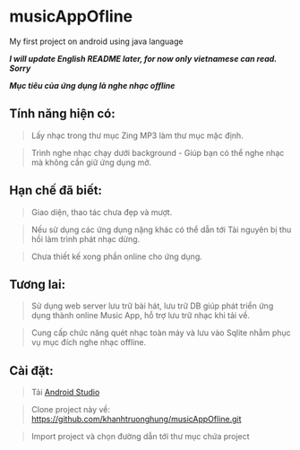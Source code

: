 # musicAppOfline

My first project on android using java language 


**_I will update English README later, for now only vietnamese can read. Sorry_**


**_Mục tiêu của ứng dụng là nghe nhạc offline_**

## Tính năng hiện có: 
>Lấy nhạc trong thư mục Zing MP3 làm thư mục mặc định.

>Trình nghe nhạc chạy dưới background - Giúp bạn có thể nghe nhạc mà không cần giữ ứng dụng mở.


## Hạn chế đã biết:
>Giao diện, thao tác chưa đẹp và mượt.

>Nếu sử dụng các ứng dụng nặng khác có thể dẫn tới Tài nguyên bị thu hồi làm trình phát nhạc dừng.

>Chưa thiết kế xong phần online cho ứng dụng.


## Tương lai:
>Sử dụng web server lưu trữ bài hát, lưu trữ DB giúp phát triển ứng dụng thành online Music App, hỗ trợ lưu trữ nhạc khi tải về.

>Cung cấp chức năng quét nhạc toàn máy và lưu vào Sqlite nhằm phục vụ mục đích nghe nhạc offline.


## Cài đặt:
>Tải [Android Studio](https://developer.android.com/studio/)

>Clone project này về: https://github.com/khanhtruonghung/musicAppOfline.git

>Import project và chọn đường dẫn tới thư mục chứa project
